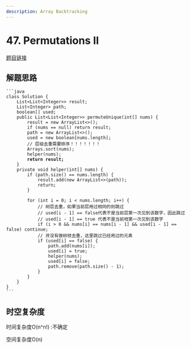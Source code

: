 ```yaml
---
description: Array Backtracking
---
```


# 47. Permutations II

[题目链接](https://leetcode.com/problems/permutations-ii/description/)

## 解题思路

<pre class="language-java"><code class="lang-java">```java
class Solution {
    List&#x3C;List&#x3C;Integer>> result;
    List&#x3C;Integer> path;
    boolean[] used;
    public List&#x3C;List&#x3C;Integer>> permuteUnique(int[] nums) {
        result = new ArrayList&#x3C;>();
        if (nums == null) return result;
        path = new ArrayList&#x3C;>();
        used = new boolean[nums.length];
        // 层级去重需要排序！！！！！！！
        Arrays.sort(nums);
        helper(nums);
<strong>        return result;
</strong>    }
    private void helper(int[] nums) {
        if (path.size() == nums.length) {
            result.add(new ArrayList&#x3C;>(path));
            return;
        }
        
        for (int i = 0; i &#x3C; nums.length; i++) {
            // 树层去重，如果当前层用过相同的则跳过
            // used[i - 1] == false代表不是当前层第一次见到该数字，因此跳过
            // used[i - 1] == true 代表不是当前枝第一次见到该数字
            if (i > 0 &#x26;&#x26; nums[i] == nums[i - 1] &#x26;&#x26; used[i - 1] == false) continue;
            // 并没有做树枝去重，这里跳过已经用过的元素
            if (used[i] == false) {
                path.add(nums[i]);
                used[i] = true;
                helper(nums);
                used[i] = false;
                path.remove(path.size() - 1);
            }   
        }
    }
}
```
</code></pre>

## 时空复杂度

时间复杂度O(n^n!) :不确定

空间复杂度O(n)

